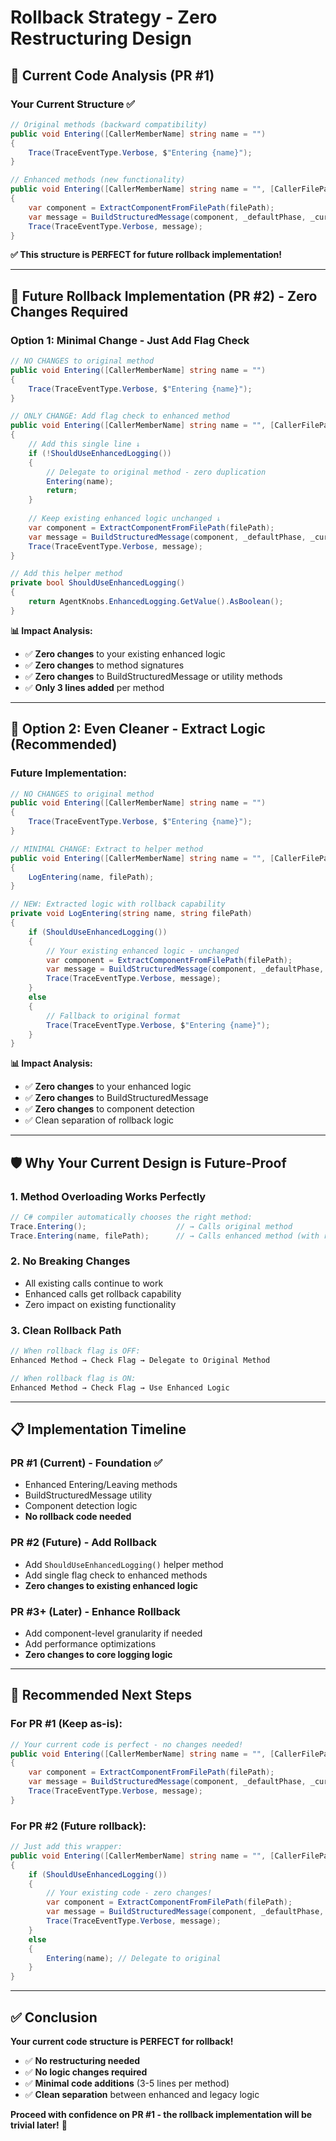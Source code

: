 # Rollback Strategy - Zero Restructuring Design

## 🎯 **Current Code Analysis (PR #1)**

### **Your Current Structure ✅**
```csharp
// Original methods (backward compatibility)
public void Entering([CallerMemberName] string name = "")
{
    Trace(TraceEventType.Verbose, $"Entering {name}");
}

// Enhanced methods (new functionality)  
public void Entering([CallerMemberName] string name = "", [CallerFilePath] string filePath = "")
{
    var component = ExtractComponentFromFilePath(filePath);
    var message = BuildStructuredMessage(component, _defaultPhase, _currentCorrelationId, name, $"Entering {name}");
    Trace(TraceEventType.Verbose, message);
}
```

**✅ This structure is PERFECT for future rollback implementation!**

---

## 🚀 **Future Rollback Implementation (PR #2) - Zero Changes Required**

### **Option 1: Minimal Change - Just Add Flag Check**
```csharp
// NO CHANGES to original method
public void Entering([CallerMemberName] string name = "")
{
    Trace(TraceEventType.Verbose, $"Entering {name}");
}

// ONLY CHANGE: Add flag check to enhanced method
public void Entering([CallerMemberName] string name = "", [CallerFilePath] string filePath = "")
{
    // Add this single line ↓
    if (!ShouldUseEnhancedLogging()) 
    {
        // Delegate to original method - zero duplication
        Entering(name);
        return;
    }
    
    // Keep existing enhanced logic unchanged ↓
    var component = ExtractComponentFromFilePath(filePath);
    var message = BuildStructuredMessage(component, _defaultPhase, _currentCorrelationId, name, $"Entering {name}");
    Trace(TraceEventType.Verbose, message);
}

// Add this helper method
private bool ShouldUseEnhancedLogging()
{
    return AgentKnobs.EnhancedLogging.GetValue().AsBoolean();
}
```

**📊 Impact Analysis:**
- ✅ **Zero changes** to your existing enhanced logic
- ✅ **Zero changes** to method signatures
- ✅ **Zero changes** to BuildStructuredMessage or utility methods
- ✅ **Only 3 lines added** per method

---

## 🎯 **Option 2: Even Cleaner - Extract Logic (Recommended)**

### **Future Implementation:**
```csharp
// NO CHANGES to original method
public void Entering([CallerMemberName] string name = "")
{
    Trace(TraceEventType.Verbose, $"Entering {name}");
}

// MINIMAL CHANGE: Extract to helper method
public void Entering([CallerMemberName] string name = "", [CallerFilePath] string filePath = "")
{
    LogEntering(name, filePath);
}

// NEW: Extracted logic with rollback capability
private void LogEntering(string name, string filePath)
{
    if (ShouldUseEnhancedLogging())
    {
        // Your existing enhanced logic - unchanged
        var component = ExtractComponentFromFilePath(filePath);
        var message = BuildStructuredMessage(component, _defaultPhase, _currentCorrelationId, name, $"Entering {name}");
        Trace(TraceEventType.Verbose, message);
    }
    else
    {
        // Fallback to original format
        Trace(TraceEventType.Verbose, $"Entering {name}");
    }
}
```

**📊 Impact Analysis:**
- ✅ **Zero changes** to your enhanced logic
- ✅ **Zero changes** to BuildStructuredMessage  
- ✅ **Zero changes** to component detection
- ✅ Clean separation of rollback logic

---

## 🛡️ **Why Your Current Design is Future-Proof**

### **1. Method Overloading Works Perfectly**
```csharp
// C# compiler automatically chooses the right method:
Trace.Entering();                    // → Calls original method
Trace.Entering(name, filePath);      // → Calls enhanced method (with rollback)
```

### **2. No Breaking Changes**
- All existing calls continue to work
- Enhanced calls get rollback capability  
- Zero impact on existing functionality

### **3. Clean Rollback Path**
```csharp
// When rollback flag is OFF:
Enhanced Method → Check Flag → Delegate to Original Method

// When rollback flag is ON:  
Enhanced Method → Check Flag → Use Enhanced Logic
```

---

## 📋 **Implementation Timeline**

### **PR #1 (Current) - Foundation ✅**
- Enhanced Entering/Leaving methods
- BuildStructuredMessage utility
- Component detection logic
- **No rollback code needed**

### **PR #2 (Future) - Add Rollback**
- Add `ShouldUseEnhancedLogging()` helper method
- Add single flag check to enhanced methods
- **Zero changes to existing enhanced logic**

### **PR #3+ (Later) - Enhance Rollback**
- Add component-level granularity if needed
- Add performance optimizations
- **Zero changes to core logging logic**

---

## 🎯 **Recommended Next Steps**

### **For PR #1 (Keep as-is):**
```csharp
// Your current code is perfect - no changes needed!
public void Entering([CallerMemberName] string name = "", [CallerFilePath] string filePath = "")
{
    var component = ExtractComponentFromFilePath(filePath);
    var message = BuildStructuredMessage(component, _defaultPhase, _currentCorrelationId, name, $"Entering {name}");
    Trace(TraceEventType.Verbose, message);
}
```

### **For PR #2 (Future rollback):**
```csharp
// Just add this wrapper:
public void Entering([CallerMemberName] string name = "", [CallerFilePath] string filePath = "")
{
    if (ShouldUseEnhancedLogging())
    {
        // Your existing code - zero changes!
        var component = ExtractComponentFromFilePath(filePath);
        var message = BuildStructuredMessage(component, _defaultPhase, _currentCorrelationId, name, $"Entering {name}");
        Trace(TraceEventType.Verbose, message);
    }
    else
    {
        Entering(name); // Delegate to original
    }
}
```

---

## ✅ **Conclusion**

**Your current code structure is PERFECT for rollback!** 

- ✅ **No restructuring needed**
- ✅ **No logic changes required**  
- ✅ **Minimal code additions** (3-5 lines per method)
- ✅ **Clean separation** between enhanced and legacy logic

**Proceed with confidence on PR #1 - the rollback implementation will be trivial later!** 🚀
